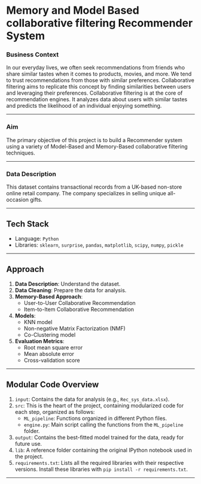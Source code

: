 # Memory and Model Based collaborative filtering Recommender System 

### Business Context

In our everyday lives, we often seek recommendations from friends who share similar tastes when it comes to products, movies, and more. We tend to trust recommendations from those with similar preferences. Collaborative filtering aims to replicate this concept by finding similarities between users and leveraging their preferences. Collaborative filtering is at the core of recommendation engines. It analyzes data about users with similar tastes and predicts the likelihood of an individual enjoying something.

---

### Aim

The primary objective of this project is to build a Recommender system using a variety of Model-Based and Memory-Based collaborative filtering techniques.

---

### Data Description
This dataset contains transactional records from a UK-based non-store online retail company. The company specializes in selling unique all-occasion gifts.

---

## Tech Stack
- Language: `Python`
- Libraries: `sklearn`, `surprise`, `pandas`, `matplotlib`, `scipy`, `numpy`, `pickle`

---

## Approach

1. **Data Description**: Understand the dataset.
2. **Data Cleaning**: Prepare the data for analysis.
3. **Memory-Based Approach**:
   - User-to-User Collaborative Recommendation
   - Item-to-Item Collaborative Recommendation
4. **Models**:
   - KNN model
   - Non-negative Matrix Factorization (NMF)
   - Co-Clustering model
5. **Evaluation Metrics**:
   - Root mean square error
   - Mean absolute error
   - Cross-validation score

---

## Modular Code Overview

1. `input`: Contains the data for analysis (e.g., `Rec_sys_data.xlsx`).
2. `src`: This is the heart of the project, containing modularized code for each step, organized as follows:
   - `ML_pipeline`: Functions organized in different Python files.
   - `engine.py`: Main script calling the functions from the `ML_pipeline` folder.
1. `output`: Contains the best-fitted model trained for the data, ready for future use.
2. `lib`: A reference folder containing the original IPython notebook used in the project.
3. `requirements.txt`: Lists all the required libraries with their respective versions. Install these libraries with `pip install -r requirements.txt`.

---

